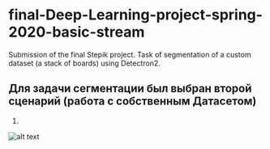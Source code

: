 # final-Deep-Learning-project-spring-2020-basic-stream
Submission of the final Stepik project. Task of segmentation of a custom dataset (a stack of boards) using Detectron2.

## Для задачи сегментации был выбран второй сценарий (работа с собственным Датасетом)

1. 
![alt text](https://drive.google.com/file/d/12WiP3agcS34U6oMXrIihDhKrdEUfYHk_/view?usp=sharing)

